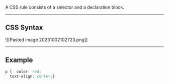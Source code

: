 A CSS rule consists of a selector and a declaration block.

---

## CSS Syntax

![[Pasted image 20231002102723.png]]

---
## Example 
```css
p {  color: red;  
  text-align: center;}
```
